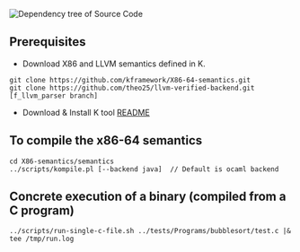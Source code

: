 ![Dependency tree of Source Code](https://github.com/sdasgup3/binary-decompilation/blob/master/x86-semantics/docs/reports/import_graph.png)

## Prerequisites
 - Download X86 and LLVM semantics defined in K.
  ```
  git clone https://github.com/kframework/X86-64-semantics.git
  git clone https://github.com/theo25/llvm-verified-backend.git [f_llvm_parser branch]
  ```

 - Download & Install K tool [README](https://github.com/kframework/k/blob/master/README.md)

## To compile the x86-64 semantics
  ```
  cd X86-semantics/semantics
  ../scripts/kompile.pl [--backend java]  // Default is ocaml backend
  ```
## Concrete execution of a binary (compiled from a C program)
```
../scripts/run-single-c-file.sh ../tests/Programs/bubblesort/test.c |& tee /tmp/run.log
```
